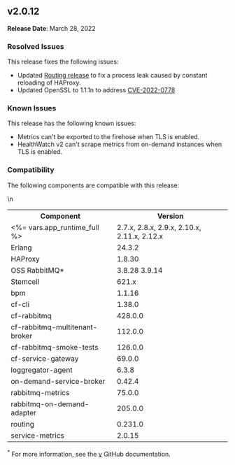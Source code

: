 ## <a id="2-0-12"></a> v2.0.12

**Release Date**: March 28, 2022

### Resolved Issues

This release fixes the following issues:

- Updated [Routing release][routing-release-notes] to fix a process leak caused by constant reloading of HAProxy.
- Updated OpenSSL to 1.1.1n to address [CVE-2022-0778][cve-2022-0778]

[routing-release-notes]: https://github.com/cloudfoundry/routing-release/releases/tag/0.231.0
[cve-2022-0778]: https://www.cve.org/CVERecord?id=CVE-2022-0778

### Known Issues

This release has the following known issues:

- Metrics can't be exported to the firehose when TLS is enabled.
- HealthWatch v2 can't scrape metrics from on-demand instances when TLS is enabled.


### Compatibility

The following components are compatible with this release:

<table class="nice"> <th>Component</th> <th>Version</th> 	<tr>
		<td><%= vars.app_runtime_full %></td>
		<td>2.7.x, 2.8.x, 2.9.x, 2.10.x, 2.11.x, 2.12.x</td>
	</tr>
	<tr>
		<td>Erlang</td>
		<td>24.3.2</td>
	</tr>
	<tr>
		<td>HAProxy</td>
		<td>1.8.30</td>
	</tr>
	<tr>
		<td>OSS RabbitMQ*</td>
		<td>3.8.28 3.9.14</td>
	</tr>
	<tr>
		<td>Stemcell</td>
		<td>621.x</td>
	</tr>
	<tr>
		<td>bpm</td>
		<td>1.1.16</td>
	</tr>
	<tr>
		<td>cf-cli</td>
		<td>1.38.0</td>
	</tr>
	<tr>
		<td>cf-rabbitmq</td>
		<td>428.0.0</td>
	</tr>
	<tr>
		<td>cf-rabbitmq-multitenant-broker</td>
		<td>112.0.0</td>
	</tr>
	<tr>
		<td>cf-rabbitmq-smoke-tests</td>
		<td>126.0.0</td>
	</tr>
	<tr>
		<td>cf-service-gateway</td>
		<td>69.0.0</td>
	</tr>
	<tr>
		<td>loggregator-agent</td>
		<td>6.3.8</td>
	</tr>
	<tr>
		<td>on-demand-service-broker</td>
		<td>0.42.4</td>
	</tr>
	<tr>
		<td>rabbitmq-metrics</td>
		<td>75.0.0</td>
	</tr>
	<tr>
		<td>rabbitmq-on-demand-adapter</td>
		<td>205.0.0</td>
	</tr>
	<tr>
		<td>routing</td>
		<td>0.231.0</td>
	</tr>
	<tr>
		<td>service-metrics</td>
		<td>2.0.15</td>
	</tr>\n</table>

<sup>*</sup> For more information, see the <a href="https://github.com/rabbitmq/rabbitmq-server/releases/tag/v">v</a> GitHub documentation.
